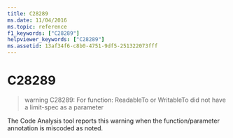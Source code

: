 ```yaml
---
title: C28289
ms.date: 11/04/2016
ms.topic: reference
f1_keywords: ["C28289"]
helpviewer_keywords: ["C28289"]
ms.assetid: 13af34f6-c8b0-4751-9df5-251322073fff
---
```

# C28289

> warning C28289: For function: ReadableTo or WritableTo did not have a limit-spec as a parameter

The Code Analysis tool reports this warning when the function/parameter annotation is miscoded as noted.
